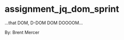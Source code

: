 assignment_jq_dom_sprint
========================

...that DOM, D-DOM DOM DOOOOM...

By: Brent Mercer